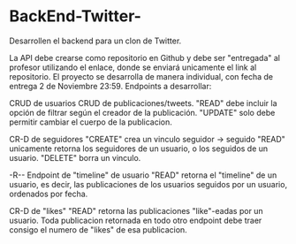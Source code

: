 # BackEnd-Twitter-
Desarrollen el backend para un clon de Twitter.

La API debe crearse como repositorio en Github y debe ser "entregada" al profesor utilizando el enlace, donde se enviará unicamente el link al repositorio.
El proyecto se desarrolla de manera individual, con fecha de entrega 2 de Noviembre 23:59.
Endpoints a desarrollar:

CRUD de usuarios
CRUD de publicaciones/tweets.
"READ" debe incluir la opción de filtrar según el creador de la publicación.
"UPDATE" solo debe permitir cambiar el cuerpo de la publicacion.

CR-D de seguidores
"CREATE" crea un vinculo seguidor -> seguido
"READ" unicamente retorna los seguidores de un usuario, o los seguidos de un usuario.
"DELETE" borra un vinculo.

-R-- Endpoint de "timeline" de usuario
"READ" retorna el "timeline" de un usuario, es decir, las publicaciones de los usuarios seguidos por un usuario, ordenados por fecha.

CR-D de "likes" 
"READ" retorna las publicaciones "like"-eadas por un usuario.
Toda publicacion retornada en todo otro endpoint debe traer consigo el numero de "likes" de esa publicacion.
